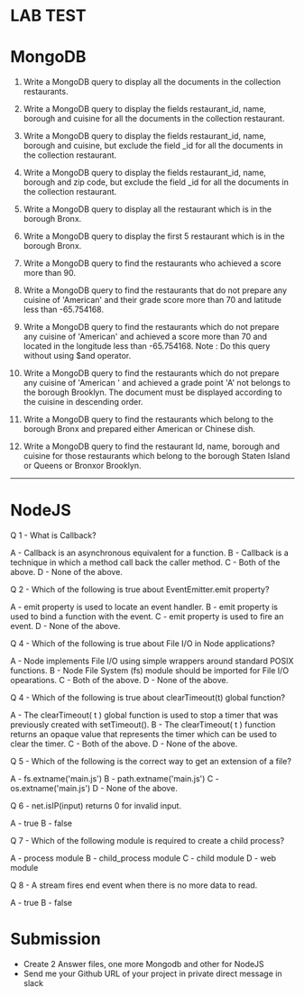 # LAB TEST 

# MongoDB
1. Write a MongoDB query to display all the documents in the collection restaurants.


2. Write a MongoDB query to display the fields restaurant_id, name, borough and cuisine for all the documents in the collection restaurant.


3. Write a MongoDB query to display the fields restaurant_id, name, borough and cuisine, but exclude the field _id for all the documents in the collection restaurant.


4. Write a MongoDB query to display the fields restaurant_id, name, borough and zip code, but exclude the field _id for all the documents in the collection restaurant.


5. Write a MongoDB query to display all the restaurant which is in the borough Bronx.


6. Write a MongoDB query to display the first 5 restaurant which is in the borough Bronx.
   

7. Write a MongoDB query to find the restaurants who achieved a score more than 90.

8. Write a MongoDB query to find the restaurants that do not prepare any cuisine of 'American' and their grade score more than 70 and latitude less than -65.754168.

9. Write a MongoDB query to find the restaurants which do not prepare any cuisine of 'American' and achieved a score more than 70 and located in the longitude less than -65.754168.
Note : Do this query without using $and operator.

10. Write a MongoDB query to find the restaurants which do not prepare any cuisine of 'American ' and achieved a grade point 'A' not belongs to the borough Brooklyn. The document must be displayed according to the cuisine in descending order.

11. Write a MongoDB query to find the restaurants which belong to the borough Bronx and prepared either American or Chinese dish.

12. Write a MongoDB query to find the restaurant Id, name, borough and cuisine for those restaurants which belong to the borough Staten Island or Queens or Bronxor Brooklyn.


------  
# NodeJS
Q 1 - What is Callback?

A - Callback is an asynchronous equivalent for a function.
B - Callback is a technique in which a method call back the caller method.
C - Both of the above.
D - None of the above.


Q 2 - Which of the following is true about EventEmitter.emit property?

A - emit property is used to locate an event handler.
B - emit property is used to bind a function with the event.
C - emit property is used to fire an event.
D - None of the above.


Q 4 - Which of the following is true about File I/O in Node applications?

A - Node implements File I/O using simple wrappers around standard POSIX functions.
B - Node File System (fs) module should be imported for File I/O opearations.
C - Both of the above.
D - None of the above.


Q 4 - Which of the following is true about clearTimeout(t) global function?

A - The clearTimeout( t ) global function is used to stop a timer that was previously created with setTimeout().
B - The clearTimeout( t ) function returns an opaque value that represents the timer which can be used to clear the timer.
C - Both of the above.
D - None of the above.


Q 5 - Which of the following is the correct way to get an extension of a file?

A - fs.extname('main.js')
B - path.extname('main.js')
C - os.extname('main.js')
D - None of the above.


Q 6 - net.isIP(input) returns 0 for invalid input.

A - true
B - false


Q 7 - Which of the following module is required to create a child process?

A - process module
B - child_process module
C - child module
D - web module


Q 8 - A stream fires end event when there is no more data to read.

A - true
B - false



# Submission
- Create 2 Answer files, one more Mongodb and other for NodeJS
- Send me your Github URL of your project in private direct message in slack